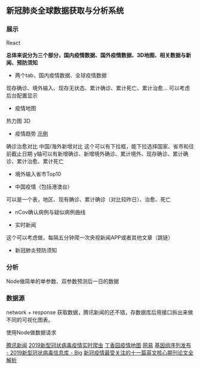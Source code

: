 ## 新冠肺炎全球数据获取与分析系统

### 展示

React

**总体来说分为三个部分，国内疫情数据、国外疫情数据、3D地图、相关数据与新闻、预防须知**

+ 两个tab，国内疫情数据、全球疫情数据
  
现存确诊、境外输入、现存无状态、累计确诊、累计死亡、累计治愈...
可以考虑后台配置显示

+ 疫情地图

热力图
3D

+ 疫情趋势 [示例](https://cn.bing.com/search?q=%E6%96%B0%E5%86%A0%E8%82%BA%E7%82%8E%E7%96%AB%E6%83%85%E6%95%B0%E6%8D%AE%E8%8E%B7%E5%8F%96&qs=n&form=QBRE&sp=-1&pq=%E6%96%B0%E5%86%A0%E8%82%BA%E7%82%8E%E7%96%AB%E6%83%85%E6%95%B0%E6%8D%AE&sc=0-8&sk=&cvid=22AE7530D5D349B18E7CCA337B885A17) 

确诊治愈对比
中国/海外新增对比
这个可以有下拉框，能下拉选择国家、省市和往前截止日期
y轴可以有新增确诊、新增境外确诊、累计境外、现存确诊、累计确诊、累计治愈、累计死亡

+ 境外输入省市Top10
  
+ 中国疫情（包括港澳台）

可以是一个表，地区、现有确诊、累计确诊（对比较昨日）、治愈、死亡

+ nCov确认病例与疑似病例曲线

+ 实时新闻

这个可以考虑做，每隔五分钟爬一次央视新闻APP或者其他文章（跳链）

+ 新冠肺炎预防须知

### 分析

Node做简单的单参数、双参数预测后一日的数据

### 数据源 

network + response 获取数据，腾讯新闻的还不错，存数据库后用接口拆出来做不同的可视化图表。

使用Node做数据请求

[腾讯新闻](https://news.qq.com/zt2020/page/feiyan.htm#/global)
[2019新型冠状病毒疫情实时爬虫](https://github.com/BlankerL/DXY-COVID-19-Crawler)
[丁香园疫情地图](https://ncov.dxy.cn/ncovh5/view/pneumonia)
[网易](https://wp.m.163.com/163/page/news/virus_report/index.html?_nw_=1&_anw_=1)
[基因组序列发布 - 2019新型冠状病毒信息库 - Big](https://bigd.big.ac.cn/ncov/release_genome)
[新冠疫情最受关注的十一篇英文核心期刊论文全解析](https://med.sina.com/article_detail_103_2_77604.html)
